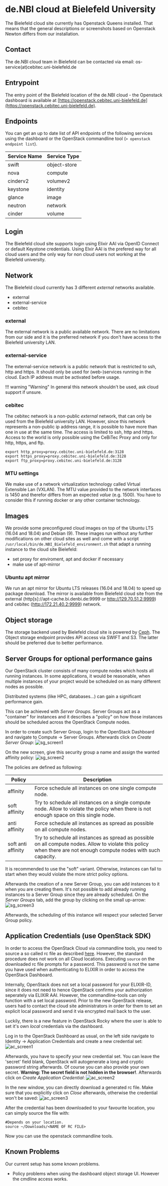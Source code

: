 # de.NBI cloud at Bielefeld University

The Bielefeld cloud site currently has Openstack Queens installed. That means that the general descriptions or screenshots based on Openstack Newton differs from our installation. 

## Contact
The de.NBI cloud team in Bielefeld can be contacted via email: os-service(at)cebitec.uni-bielefeld.de


## Entrypoint
The entry point of the Bielefeld location of the de.NBI cloud  - the Openstack dashboard is available at [https://openstack.cebitec.uni-bielefeld.de](https://openstack.cebitec.uni-bielefeld.de).

## Endpoints

You can get an up to date list of API endpoints of the following services using the dashboard or the OpenStack commandline tool (`> openstack endpoint list`).

| Service Name | Service Type |
|--------------|--------------|                                                
| swift        | object-store |
| nova         | compute      |
| cinderv2     | volumev2     |
| keystone     | identity     |
| glance       | image        |
| neutron      | network      |
| cinder       | volume       |

## Login
The Bielefeld cloud site supports login using Elixir AAI via OpenID Connect or default Keystone credentials. Using Elxir AAI is the prefered way for all cloud users and the only way for non cloud users not working at the Bielefeld university. 


## Network

The Bielefeld cloud currently has 3 different _external_ networks available.

- external
- external-service
- cebitec

### external

The external network is a public available network. There are no limitations from our side and it is the preferred network if you don't have access to the Bielefeld university LAN. 

### external-service

The external-service network is a public network that is restricted to ssh, http and https. It should only be used for (web-)services running in the cloud. Each IP address must be activated before usage.

!!! warning "Warning"
    In general this network shouldn't be used, ask cloud support if unsure.

### cebitec

The cebitec network is a non-public _external_ network, that can only be used from the Bielefeld university LAN. However, since this network represents a non-public ip address range, it is possible to have more than one in use at the same time. The access is limited to ssh, http and https. Access to the world is only possible using the CeBiTec Proxy and only for http, https, and ftp.

```
export http_proxy=proxy.cebitec.uni-bielefeld.de:3128
export https_proxy=proxy.cebitec.uni-bielefeld.de:3128
export ftp_proxy=proxy.cebitec.uni-bielefeld.de:3128
```

### MTU settings
We make use of a network virtualization technology called Virtual Extensible Lan (VXLAN). The MTU value provided to the network interfaces is  1450 and therefor differs from an expected *value* (e.g. 1500). You have to consider this if running docker or any other container technology.


## Images
We provide some preconfigured cloud images on top of the Ubuntu LTS (16.04 and 18.04) and Debian (9). These images run without any further modifications on other cloud sites as well and come with a script `/usr/local/bin/de.NBI_Bielefeld_environment.sh` that adapt a running instance to the cloud site Bielefeld:

- set proxy for enviroment, apt and docker if necessary
- make use of apt-mirror

### Ubuntu apt mirror
We run an apt mirror for Ubuntu LTS releases (16.04 and 18.04) to speed up package download. The mirror is available from Bielefeld cloud site from the external (http[s]://apt-cache.bi.denbi.de:9999 or http://129.70.51.2:9999) and cebitec (http://172.21.40.2:9999) network.  

## Object storage
The storage backend used by Bielefeld cloud site is powered by [Ceph](https://www.ceph.com). The Object storage endpoint provides API access via SWIFT and S3. The latter should be preferred due to better performance.


## Server Groups for optional performance gains
Our OpenStack cluster consists of many compute nodes which hosts all running instances. In some applications, it would be reasonable, when multiple instances of your project would be scheduled on as many different nodes as possible.

Distributed systems (like HPC, databases...) can gain a significant performance gain.

This can be achieved with *Server Groups*. Server Groups act as a "container" for instances and it describes a "policy" on how those instances should be scheduled across the OpenStack Compute nodes.

In order to create such Server Group, login to the OpenStack Dashboard and navigate to Compute -> Server Groups. Afterwards click on *Create Server Group*:
![sg_screen1](img/bielefeld/sg_screen1.png)

On the new screen, give this security group a name and assign the wanted affinity policy:
![sg_screen2](img/bielefeld/sg_screen2.png)

The policies are defined as following:

| Policy | Description |
|--------------|--------------|                                                
| affinity        | Force schedule all instances on one single compute node. |
| soft affinity         | Try to schedule all instances on a single compute node. Allow to violate the policy when there is not enough space on this single node.      |
| anti affinity     | Force schedule all instances as spread as possible on all compute nodes.     |
| soft anti affinity    | Try to schedule all instances as spread as possible on all compute nodes. Allow to violate this policy when there are not enough compute nodes with such capacity.     |

It is recommended to use the "soft" variant. Otherwise, instances can fail to start when they would violate the more strict policy options.

Afterwards the creation of a new Server Group, you can add instances to it when you are creating them. It's not possible to add already running instances to a Server Group since they are already scheduled. On the 
*Server Groups* tab, add the group by clicking on the small up-arrow:
![sg_screen3](img/bielefeld/sg_screen3.png)

Afterwards, the scheduling of this instance will respect your selected Server Group policy.


## Application Credentials (use OpenStack SDK)
In order to access the OpenStack Cloud via commandline tools, you need to source a so called rc file as described [here](https://cloud.denbi.de/wiki/Tutorials/ObjectStorage/#retrieving-access-credentials).
However, the standard procedure does not work on all Cloud locations. Executing `source` on the downloaded rc file prompts for a password. This password is not the same you have used when authenticating to ELIXIR in order to access the OpenStack Dashboard.

Internally, OpenStack does not set a local password for your ELIXIR-ID, since it does not need to hence OpenStack confirms your authorization seperately via ELIXIR AAI.
However, the commandline-tools can only function with a set local password. Prior to the new OpenStack release, users had to contact the cloud site administrators in order for them to set an explicit local password and send it via encrypted mail back to the user.

Luckily, there is a new feature in OpenStack Rocky where the user is able to set it's own *local* credentials via the dashboard.

Log in to the OpenStack Dashboard as usual, on the left side navigate to Identity -> Application Credentials and create a new credential set:
![ac_screen1](img/bielefeld/ac_screen1.png)

Afterwards, you have to specify your new credential set. You can leave the 'secret' field blank, OpenStack will autogenerate a long and cryptic password string afterwards. Of course you can also provide your own secret.
**Warning: The secret field is not hidden in the browser!**. Afterwards click on *Create Application Credential*:
![ac_screen2](img/bielefeld/ac_screen2.png)

In the new window, you can directly download a generated rc file. Make sure that you explicitly click on *Close* afterwards, otherwise the credential won't be saved:
![ac_screen3](img/bielefeld/ac_screen3.png)


After the credential has been downloaded to your favourite location,
you can simply source the file with:

```
#Depends on your location.
source ~/Downloads/<NAME OF RC FILE>
```

Now you can use the openstack commandline tools.


## Known Problems

Our current setup has some known problems.

- Policy problems when using the dashboard object storage UI. However the cmdline access works.


